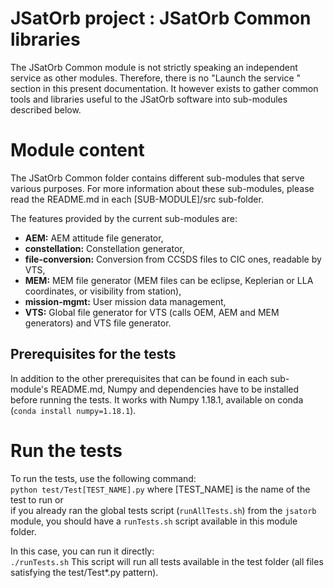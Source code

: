 # JSatOrb project : JSatOrb Common libraries

The JSatOrb Common module is not strictly speaking an independent service as other modules. Therefore, there is no "Launch the service " section in this present documentation.
It however exists to gather common tools and libraries useful to the JSatOrb software into sub-modules described below.


# Module content

The JSatOrb Common folder contains different sub-modules that serve various purposes. For more information about these sub-modules, please read the README.md in each [SUB-MODULE]/src sub-folder.

The features provided by the current sub-modules are:

- __AEM:__ AEM attitude file generator,
- __constellation:__ Constellation generator,
- __file-conversion:__ Conversion from CCSDS files to CIC ones, readable by VTS,
- __MEM:__ MEM file generator (MEM files can be eclipse, Keplerian or LLA coordinates, or visibility from station),
- __mission-mgmt:__ User mission data management,
- __VTS:__ Global file generator for VTS (calls OEM, AEM and MEM generators) and VTS file generator.


## Prerequisites for the tests

In addition to the other prerequisites that can be found in each sub-module's README.md, Numpy and dependencies have to be installed before running the tests.
It works with Numpy 1.18.1, available on conda (`conda install numpy=1.18.1`).


# Run the tests

To run the tests, use the following command:  
```python test/Test[TEST_NAME].py``` where [TEST_NAME] is the name of the test to run or  
if you already ran the global tests script (`runAllTests.sh`) from the `jsatorb` module, you should have a `runTests.sh` script available in this module folder.

In this case, you can run it directly:  
```./runTests.sh```
This script will run all tests available in the test folder (all files satisfying the test/Test*.py pattern).
